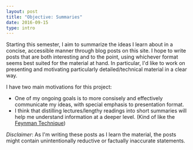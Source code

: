 ```yaml
---
layout: post
title: "Objective: Summaries"
date: 2016-09-15
type: intro
---
```


Starting this semester, I aim to summarize the ideas I learn about in a concise, accessible manner through blog posts on this site. I hope to write posts that are both interesting and to the point, using whichever format seems best suited for the material at hand. In particular, I'd like to work on presenting and motivating particularly detailed/technical material in a clear way.

I have two main motivations for this project:


* One of my ongoing goals is to more consisely and effectively communicate my ideas, with special emphasis to presentation format.
* I think that distilling lectures/lengthy readings into short summaries will help me understand information at a deeper level. (Kind of like the [Feynman Technique](https://www.farnamstreetblog.com/2012/04/learn-anything-faster-with-the-feynman-technique/))


*Disclaimer*: As I'm writing these posts as I learn the material, the posts might contain unintentionally reductive or factually inaccurate statements.
